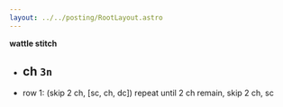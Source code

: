 ```yaml
---
layout: ../../posting/RootLayout.astro
---
```


**wattle stitch**
- ch `3n`
  - 
- row 1: (skip 2 ch, [sc, ch, dc]) repeat until 2 ch remain, skip 2 ch, sc
